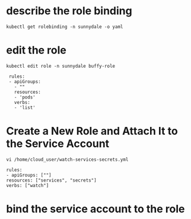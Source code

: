 
# describe the role binding 
```
kubectl get rolebinding -n sunnydale -o yaml 
```

# edit the role 
```
kubectl edit role -n sunnydale buffy-role
```

```
 rules:
 - apiGroups:
   - ""
   resources:
   - 'pods'
   verbs:
   - 'list'
   ```

   # Create a New Role and Attach It to the Service Account

   ```
   vi /home/cloud_user/watch-services-secrets.yml
   ```
   ```
   rules:
- apiGroups: [""]
  resources: ["services", "secrets"]
  verbs: ["watch"]
  ```

# bind the service account to the role 



  